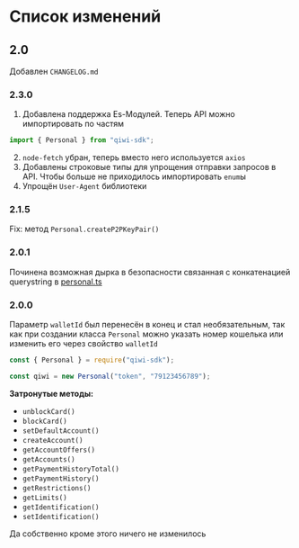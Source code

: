 # Список изменений

## 2.0

Добавлен `CHANGELOG.md`

### 2.3.0

1. Добавлена поддержка Es-Модулей. Теперь API можно импортировать по частям

```js
import { Personal } from "qiwi-sdk";
```

2. `node-fetch` убран, теперь вместо него используется `axios`
3. Добавлены строковые типы для упрощения отправки запросов в API. Чтобы больше не приходилось импортировать `enum`ы
4. Упрощён `User-Agent` библиотеки

### 2.1.5

Fix: метод `Personal.createP2PKeyPair()`

### 2.0.1

Починена возможная дырка в безопасности связанная с конкатенацией
querystring в [personal.ts](./src/services/personal.ts)

### 2.0.0

Параметр `walletId` был перенесён в конец и стал необязательным,
так как при создании класса `Personal` можно указать номер кошелька
или изменить его через свойство `walletId`

```javascript
const { Personal } = require("qiwi-sdk");

const qiwi = new Personal("token", "79123456789");
```

**Затронутые методы:**

- `unblockCard()`
- `blockCard()`
- `setDefaultAccount()`
- `createAccount()`
- `getAccountOffers()`
- `getAccounts()`
- `getPaymentHistoryTotal()`
- `getPaymentHistory()`
- `getRestrictions()`
- `getLimits()`
- `getIdentification()`
- `setIdentification()`

Да собственно кроме этого ничего не изменилось
